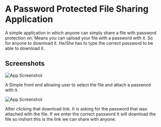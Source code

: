 
# A Password Protected File Sharing Application

A simple application in which anyone can simply share a file with password protection on. Means you can upload your file with a password with it. So for anyone to download it. He/She has to type the correct password to be able to download it.




## Screenshots

![App Screenshot](https://i.postimg.cc/CL5kXG83/Screenshot-2022-07-19-at-5-23-20-PM.png)

A Simple front end allowing user to select the file and attach a password with it. 


![App Screenshot](https://i.postimg.cc/MZVpTvSn/Screenshot-2022-07-19-at-5-25-35-PM.png)

After clicking that download link. It is asking for the password that was attached with the file. If we enter the correct password It will download the file so inshort this is the link we can share with anyone.
